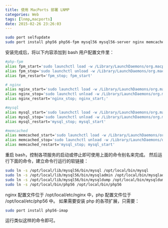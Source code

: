 ```yaml
---
title: 使用 MacPorts 部署 LNMP
categories: Web
tags: [lnmp,macports]
date: 2015-02-26 23:26:03
---
```


``` bash
sudo port selfupdate
sudo port install php56 php56-fpm mysql56 mysql56-server nginx memcached
```

安装完成后，将以下内容添加到 bash 用户配置文件里：

``` bash
#php-fpm
alias fpm_start='sudo launchctl load -w /Library/LaunchDaemons/org.macports.php56-fpm.plist'
alias fpm_stop='sudo launchctl unload -w /Library/LaunchDaemons/org.macports.php56-fpm.plist'
alias fpm_restart='fpm_stop; fpm_start'

# nginx
alias nginx_start='sudo launchctl load -w /Library/LaunchDaemons/org.macports.nginx.plist'
alias nginx_stop='sudo launchctl unload -w /Library/LaunchDaemons/org.macports.nginx.plist'
alias nginx_restart='nginx_stop; nginx_start;'

#mysql
alias mysql_start='sudo launchctl load -w /Library/LaunchDaemons/org.macports.mysql56-server.plist'
alias mysql_stop='sudo launchctl unload -w /Library/LaunchDaemons/org.macports.mysql56-server.plist'
alias mysql_restart='mysql_stop; mysql_start'

#memcached
alias memcached_start='sudo launchctl load -w /Library/LaunchDaemons/org.macports.memcached.plist'
alias memcached_stop='sudo launchctl unload -w /Library/LaunchDaemons/org.macports.memcached.plist'
alias memcached_restart='mysql_stop; mysql_start'
```

重启 bash，控制各项服务的启动或停止即可使用上面的命令别名来完成。
然后运行下面的命令，建立命令行运行的软链接：

``` bash
sudo ln -s /opt/local/lib/mysql56/bin/mysql /opt/local/bin/mysql
sudo ln -s /opt/local/lib/mysql56/bin/mysqladmin /opt/local/bin/mysqladmin
sudo ln -s /opt/local/lib/mysql56/bin/mysqldump /opt/local/bin/mysqldump
sudo ln -s /opt/local/bin/php56 /opt/local/bin/php56
```

nginx 配置文件位于 /opt/local/etc/nginx 中，php 配置文件位于 /opt/local/etc/php56 中。
如果需要安装 php 的各项扩展，只需要：

``` bash
sudo port install php56-imap
```

运行类似这样的命令即可。
